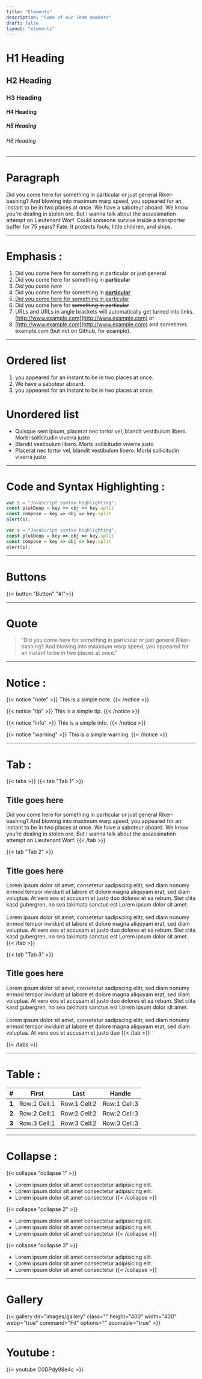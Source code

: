 ```yaml
---
title: "Elements"
description: "Some of our Team members"
draft: false
layout: "elements"
---
```


# H1 Heading 
## H2 Heading 
### H3 Heading 
#### H4 Heading 
##### H5 Heading 
###### H6 Heading 
<hr>

# Paragraph
Did you come here for something in particular or just general Riker-bashing? And blowing into maximum warp speed, you appeared for an instant to be in two places at once. We have a saboteur aboard. We know you’re dealing in stolen ore. But I wanna talk about the assassination attempt on Lieutenant Worf. Could someone survive inside a transporter buffer for 75 years? Fate. It protects fools, little children, and ships.
<hr>

# Emphasis :
1. Did you come here for something in particular or just general
2. Did you come here for something in **particular**
3. *Did you come here*
4. Did you come here for something in <u>**particular**</u> 
5. <u>Did you come here for something in particular </u>
6. Did you come here for ~~something in particular~~ 
7. URLs and URLs in angle brackets will automatically get turned into links. <u>[http://www.example.com](http://www.example.com)</u>    or 
8. <u>[http://www.example.com](http://www.example.com)</u> and sometimes example.com (but not on Github, for example).
<hr>

# Ordered list
1.  you appeared for an instant to be in two places at once.
2.  We have a saboteur aboard. 
3.  you appeared for an instant to be in two places at once.

</hr>

# Unordered list
* Quisque sem ipsum, placerat nec tortor vel, blandit vestibulum libero. Morbi sollicitudin viverra justo
* Blandit vestibulum libero. Morbi sollicitudin viverra justo
* Placerat nec tortor vel, blandit vestibulum libero. Morbi sollicitudin viverra justo
<hr>

# Code and Syntax Highlighting :
``` javascript
var s = "JavaScript syntax highlighting";
const plukDeop = key => obj => key.split
const compose = key => obj => key.split
alert(s);
```
``` javascript
var s = "JavaScript syntax highlighting";
const plukDeop = key => obj => key.split
const compose = key => obj => key.split
alert(s);
```
<hr>

# Buttons
{{< button "Button" "#!">}} 
<hr>

# Quote
> “Did you come here for something in particular or just general Riker-bashing? And blowing into maximum warp speed, you appeared for an instant to be in two places at once.” 
<hr>

# Notice :
{{< notice "note" >}}
  This is a simple note.
{{< /notice >}}

{{< notice "tip" >}}
  This is a simple tip.
{{< /notice >}}

{{< notice "info" >}}
  This is a simple info.
{{< /notice >}}

{{< notice "warning" >}}
  This is a simple warning.
{{< /notice >}}
<hr>

# Tab :
{{< tabs >}}
  {{< tab "Tab 1" >}}
  ## Title goes here
  Did you come here for something in particular or just general Riker-bashing? And blowing into maximum warp speed, you appeared for an instant to be in two places at once. We have a saboteur aboard. We know you’re dealing in stolen ore. But I wanna talk about the assassination attempt on Lieutenant Worf. 
  {{< /tab >}}

  {{< tab "Tab 2" >}}
   ## Title goes here
  Lorem ipsum dolor sit amet, consetetur sadipscing elitr, sed diam nonumy eirmod tempor invidunt ut labore et dolore magna aliquyam erat, sed diam voluptua. At vero eos et accusam et justo duo dolores et ea rebum. Stet clita kasd gubergren, no sea takimata sanctus est Lorem ipsum dolor sit amet. <br> <br> Lorem ipsum dolor sit amet, consetetur sadipscing elitr, sed diam nonumy eirmod tempor invidunt ut labore et dolore magna aliquyam erat, sed diam voluptua. At vero eos et accusam et justo duo dolores et ea rebum. Stet clita kasd gubergren, no sea takimata sanctus est Lorem ipsum dolor sit amet.
  {{< /tab >}}

  {{< tab "Tab 3" >}}
   ## Title goes here
  Lorem ipsum dolor sit amet, consetetur sadipscing elitr, sed diam nonumy eirmod tempor invidunt ut labore et dolore magna aliquyam erat, sed diam voluptua. At vero eos et accusam et justo duo dolores et ea rebum. Stet clita kasd gubergren, no sea takimata sanctus est Lorem ipsum dolor sit amet.<br> <br>
  Lorem ipsum dolor sit amet, consetetur sadipscing elitr, sed diam nonumy eirmod tempor invidunt ut labore et dolore magna aliquyam erat, sed diam voluptua. At vero eos et accusam et justo duo 
  {{< /tab >}}

{{< /tabs >}}
<hr>

# Table :
| #           | First             | Last              | Handle  |
| :-----------: | :-------------:     |:-------------:    | :-----:|
| **1**      | Row:1 Cell:1      | Row:1 Cell:2      | Row:1 Cell:3 |
| **2**      | Row:2 Cell:1      | Row:2 Cell:2      |   Row:2 Cell:3 |
| **3**      | Row:3 Cell:1      | Row:3 Cell:2      |    Row:3 Cell:3 |
<hr>

# Collapse :
 {{< collapse "collapse 1" >}}
  * Lorem ipsum dolor sit amet consectetur adipisicing elit.
  * Lorem ipsum dolor sit amet consectetur adipisicing elit.
  * Lorem ipsum dolor sit amet consectetur
 {{< /collapse >}}

  {{< collapse "collapse 2" >}}
  * Lorem ipsum dolor sit amet consectetur adipisicing elit.
  * Lorem ipsum dolor sit amet consectetur adipisicing elit.
  * Lorem ipsum dolor sit amet consectetur
 {{< /collapse >}}

  {{< collapse "collapse 3" >}}
  * Lorem ipsum dolor sit amet consectetur adipisicing elit.
  * Lorem ipsum dolor sit amet consectetur adipisicing elit.
  * Lorem ipsum dolor sit amet consectetur
 {{< /collapse >}}
<hr>

# Gallery
{{< gallery dir="images/gallery" class="" height="400" width="400" webp="true" command="Fit" options="" zoomable="true" >}}
<hr>

# Youtube :
{{< youtube C0DPdy98e4c >}}
